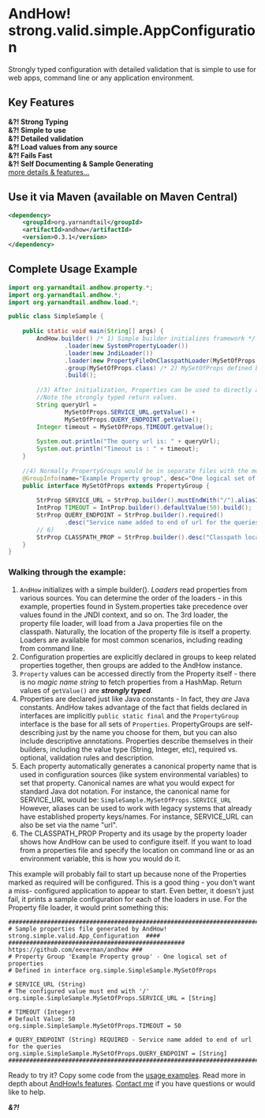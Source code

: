 AndHow!  strong.valid.simple.AppConfiguration
======
Strongly typed configuration with detailed validation that is simple to use
for web apps, command line or any application environment.

Key Features
--------------
**&?! Strong Typing**  
**&?! Simple to use**  
**&?! Detailed validation**  
**&?! Load values from any source**  
**&?! Fails Fast**  
**&?! Self Documenting & Sample Generating**  
[more details & features...](https://github.com/eeverman/andhow/wiki)  

Use it via Maven (available on Maven Central)
--------------
```xml
<dependency>
    <groupId>org.yarnandtail</groupId>
    <artifactId>andhow</artifactId>
    <version>0.3.1</version>
</dependency>
```
Complete Usage Example
--------------
```java
import org.yarnandtail.andhow.property.*;
import org.yarnandtail.andhow.*;
import org.yarnandtail.andhow.load.*;

public class SimpleSample {
	
	public static void main(String[] args) {
		AndHow.builder() /* 1) Simple builder initializes framework */
				.loader(new SystemPropertyLoader())
				.loader(new JndiLoader())
				.loader(new PropertyFileOnClasspathLoader(MySetOfProps.CLASSPATH_PROP))
				.group(MySetOfProps.class) /* 2) MySetOfProps defined below */
				.build();
	
		//3) After initialization, Properties can be used to directly access their values.
		//Note the strongly typed return values.
		String queryUrl =
				MySetOfProps.SERVICE_URL.getValue() +
				MySetOfProps.QUERY_ENDPOINT.getValue();
		Integer timeout = MySetOfProps.TIMEOUT.getValue();
		
		System.out.println("The query url is: " + queryUrl);
		System.out.println("Timeout is : " + timeout);
	}
	
	//4) Normally PropertyGroups would be in separate files with the module they apply to
	@GroupInfo(name="Example Property group", desc="One logical set of properties")
	public interface MySetOfProps extends PropertyGroup {
		
		StrProp SERVICE_URL = StrProp.builder().mustEndWith("/").aliasIn("url").build(); // 5)
		IntProp TIMEOUT = IntProp.builder().defaultValue(50).build();
		StrProp QUERY_ENDPOINT = StrProp.builder().required()
				.desc("Service name added to end of url for the queries").build();
		// 6)		
		StrProp CLASSPATH_PROP = StrProp.builder().desc("Classpath location of properties file").build();
	}
}
```
### Walking through the example:
1.	`AndHow` initializes with a simple builder().  _Loaders_ read properties from
	various sources.  You can determine the order of the loaders - in this example,
	properties found in System.properties take precedence over values found in
	the JNDI context, and so on.
	The 3rd loader, the property file loader, will load from a Java properties file
	on the classpath.  Naturally, the location of the property file is itself a property.
	Loaders are available for most common scenarios, including reading from command line.
2.	Configuration properties are explicitly declared in groups to keep
	related properties together, then groups are added to the AndHow instance.
3.	`Property` values can be accessed directly from the Property itself - there is
	no _magic name string_ to fetch properties from a HashMap.
	Return values of `getValue()` are _**strongly typed**_.
4.	Properties are declared just like Java constants - In fact, they _are_ Java
	constants.  AndHow takes advantage of the fact that fields declared in
	interfaces are implicitly `public static final` and the `PropertyGroup` interface
	is the base for all sets of `Properties`.
	PropertyGroups are self-describing just by the name you choose for them, but
	you can also include descriptive annotations.
	Properties describe themselves in their builders, 
	including the value type (String, Integer, etc), required vs. optional,
	validation rules and description.
5.	Each property automatically generates a canonical property name that is
	used in configuration sources (like system environmental variables) to set
	that property.  Canonical names are what you would expect for standard Java
	dot notation.  For instance, the canonical name for SERVICE_URL would be:
	`SimpleSample.MySetOfProps.SERVICE_URL`
	However, aliases can be used to work with legacy systems that already have
	established property keys/names.  For instance, SERVICE_URL can also be
	set via the name "url".
6.  The CLASSPATH_PROP Property and its usage by the property loader shows how
	AndHow can be used to configure itself.  If you want to load from a properties
	file and specify the location on command line or as an environment variable,
	this is how you would do it.

This example will probably fail to start up because none of the Properties marked
as required will be configured.  This is a good thing - you don't want a miss-
configured application to appear to start.  Even better, it doesn't just fail,
it prints a sample configuration for each of the loaders in use.  For the Property
file loader, it would print something this:

```properties
##########################################################################################
# Sample properties file generated by AndHow!  strong.simple.valid.App_Configuration  ####
##################################################  https://github.com/eeverman/andhow ###
# Property Group 'Example Property group' - One logical set of properties
# Defined in interface org.simple.SimpleSample.MySetOfProps

# SERVICE_URL (String) 
# The configured value must end with '/'
org.simple.SimpleSample.MySetOfProps.SERVICE_URL = [String]

# TIMEOUT (Integer) 
# Default Value: 50
org.simple.SimpleSample.MySetOfProps.TIMEOUT = 50

# QUERY_ENDPOINT (String) REQUIRED - Service name added to end of url for the queries
org.simple.SimpleSample.MySetOfProps.QUERY_ENDPOINT = [String]
##########################################################################################
```	

Ready to try it?  Copy some code from the [usage examples](https://github.com/eeverman/andhow/tree/master/andhow-usage-examples).
Read more in depth about [AndHow!s features](https://github.com/eeverman/andhow/wiki).
[Contact me](https://github.com/eeverman) if you have questions or would like to help.
	
_**&?!**_